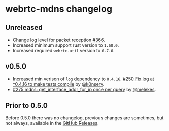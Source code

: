 # webrtc-mdns changelog

## Unreleased

* Change log level for packet reception [#366](https://github.com/webrtc-rs/webrtc/pull/366).
* Increased minimum support rust version to `1.60.0`.
* Increased required `webrtc-util` version to `0.7.0`.

## v0.5.0

* Increased min verison of `log` dependency to `0.4.16`. [#250 Fix log at ^0.4.16 to make tests compile](https://github.com/webrtc-rs/webrtc/pull/250) by [@k0nserv](https://github.com/k0nserv).
* [#275 mdns: get_interface_addr_for_ip once per query](https://github.com/webrtc-rs/webrtc/pull/275) by [@melekes](https://github.com/melekes).


## Prior to 0.5.0

Before 0.5.0 there was no changelog, previous changes are sometimes, but not always, available in the [GitHub Releases](https://github.com/webrtc-rs/mdns/releases).

